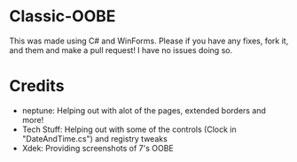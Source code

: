 # Classic-OOBE
This was made using C# and WinForms. Please if you have any fixes, fork it, and them and make a pull request! I have no issues doing so.

# Credits
- neptune: Helping out with alot of the pages, extended borders and more!
- Tech Stuff: Helping out with some of the controls (Clock in "DateAndTime.cs") and registry tweaks
- Xdek: Providing screenshots of 7's OOBE
